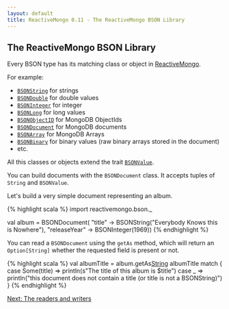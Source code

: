 ```yaml
---
layout: default
title: ReactiveMongo 0.11 - The ReactiveMongo BSON Library
---
```


## The ReactiveMongo BSON Library

Every BSON type has its matching class or object in [ReactiveMongo](../../api/index.html#reactivemongo.bson.package).

For example:

- [`BSONString`](../../api/index.html#reactivemongo.bson.BSONString) for strings
- [`BSONDouble`](../../api/index.html#reactivemongo.bson.BSONDouble) for double values
- [`BSONInteger`](../../api/index.html#reactivemongo.bson.BSONInteger) for integer
- [`BSONLong`](../../api/index.html#reactivemongo.bson.BSONLong) for long values
- [`BSONObjectID`](../../api/index.html#reactivemongo.bson.BSONObjectID) for MongoDB ObjectIds
- [`BSONDocument`](../../api/index.html#reactivemongo.bson.BSONDocument) for MongoDB documents
- [`BSONArray`](../../api/index.html#reactivemongo.bson.BSONArray) for MongoDB Arrays
- [`BSONBinary`](../../api/index.html#reactivemongo.bson.BSONBinary) for binary values (raw binary arrays stored in the document)
- etc.

All this classes or objects extend the trait [`BSONValue`](../../api/index.html#reactivemongo.bson.BSONValue).

You can build documents with the `BSONDocument` class. It accepts tuples of `String` and `BSONValue`.

Let's build a very simple document representing an album.

{% highlight scala %}
import reactivemongo.bson._

val album = BSONDocument(
  "title" -> BSONString("Everybody Knows this is Nowhere"),
  "releaseYear" -> BSONInteger(1969))
{% endhighlight %}

You can read a `BSONDocument` using the `getAs` method, which will return an `Option[String]` whether the requested field is present or not.

{% highlight scala %}
val albumTitle = album.getAs[String]("title")
albumTitle match {
  case Some(title) => println(s"The title of this album is $title")
  case _           => println("this document does not contain a title (or title is not a BSONString)")
}
{% endhighlight %}

[Next: The readers and writers](typeclasses.html)